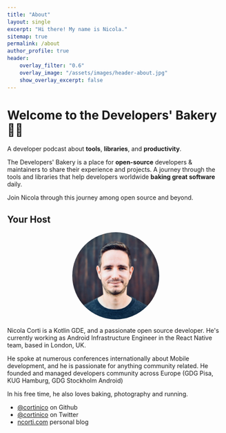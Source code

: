 ```yaml
---
title: "About"
layout: single
excerpt: "Hi there! My name is Nicola."
sitemap: true
permalink: /about
author_profile: true
header:
    overlay_filter: "0.6"
    overlay_image: "/assets/images/header-about.jpg"
    show_overlay_excerpt: false
---
```


# Welcome to the Developers' Bakery 👨‍🍳

A developer podcast about **tools**, **libraries**, and **productivity**. 

The Developers' Bakery is a place for **open-source** developers & maintainers to share their experience and projects. A journey through the tools and libraries that help developers worldwide **baking great software** daily.

Join Nicola through this journey among open source and beyond.


## Your Host

<p align="center">
    <img style="max-width:40%;object-fit:cover;border-radius:50%;" src="/assets/images/nicola-corti.jpg">
</p>

Nicola Corti is a Kotlin GDE, and a passionate open source developer. He's currently working as Android Infrastructure Engineer in the React Native team, based in London, UK.

He spoke at numerous conferences internationally about Mobile development, and he is passionate for anything community related. He founded and managed developers community across Europe (GDG Pisa, KUG Hamburg, GDG Stockholm Android)

In his free time, he also loves baking, photography and running.

* [@cortinico](https://github.com/cortinico/) on Github <i class="fab fa-github"></i>
* [@cortinico](https://twitter.com/cortinico/) on Twitter <i class="fab fa-twitter"></i>
* [ncorti.com](https://ncorti.com) personal blog <i class="fas fa-link"></i>